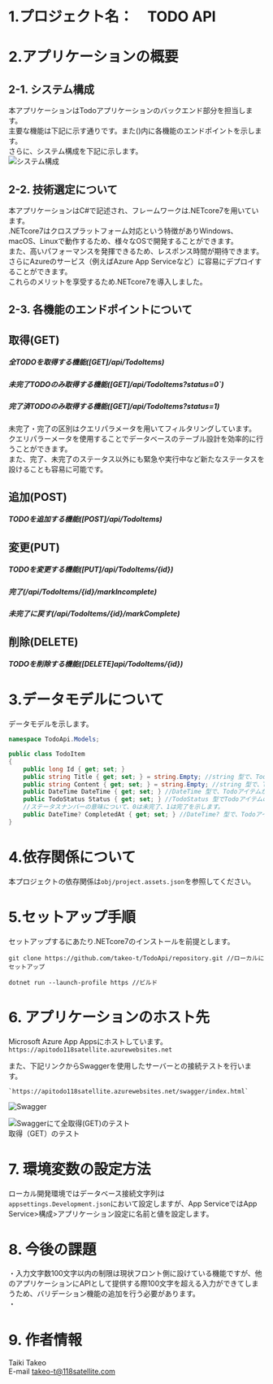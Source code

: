 # 1.プロジェクト名：　TODO API

# 2.アプリケーションの概要  
## 2-1. システム構成  
本アプリケーションはTodoアプリケーションのバックエンド部分を担当します。  
主要な機能は下記に示す通りです。また()内に各機能のエンドポイントを示します。  
さらに、システム構成を下記に示します。  
![システム構成](images/SystemMap.jpeg)  

## 2-2. 技術選定について  
本アプリケーションはC#で記述され、フレームワークは.NETcore7を用いています。  
.NETcore7はクロスプラットフォーム対応という特徴がありWindows、macOS、Linuxで動作するため、様々なOSで開発することができます。  
また、高いパフォーマンスを発揮できるため、レスポンス時間が期待できます。  
さらにAzureのサービス（例えばAzure App Serviceなど）に容易にデプロイすることができます。  
これらのメリットを享受するため.NETcore7を導入しました。

## 2-3. 各機能のエンドポイントについて  
## 取得(GET)  
##### 全TODOを取得する機能([GET]/api/TodoItems)  
##### 未完了TODOのみ取得する機能([GET]/api/TodoItems?status=0`)  
##### 完了済TODOのみ取得する機能([GET]/api/TodoItems?status=1)  
未完了・完了の区別はクエリパラメータを用いてフィルタリングしています。  
クエリパラーメータを使用することでデータベースのテーブル設計を効率的に行うことができます。  
また、完了、未完了のステータス以外にも緊急や実行中など新たなステータスを設けることも容易に可能です。  

## 追加(POST)  
##### TODOを追加する機能([POST]/api/TodoItems)  

## 変更(PUT)  
##### TODOを変更する機能([PUT]/api/TodoItems/{id})  
##### 完了(/api/TodoItems/{id}/markIncomplete)  
##### 未完了に戻す(/api/TodoItems/{id}/markComplete)  

## 削除(DELETE)  
##### TODOを削除する機能([DELETE]api/TodoItems/{id})  

# 3.データモデルについて
データモデルを示します。
```Models/TodoItem.cs
namespace TodoApi.Models;

public class TodoItem
{
    public long Id { get; set; }
    public string Title { get; set; } = string.Empty; //string 型で、Todoアイテムのタイトルを表します。
    public string Content { get; set; } = string.Empty; //string 型で、Todoアイテムの内容や詳細を表します。
    public DateTime DateTime { get; set; } //DateTime 型で、Todoアイテムが作成された日時や予定日時など、日時に関連する情報を保持します。
    public TodoStatus Status { get; set; } //TodoStatus 型でTodoアイテムの状態（例：未完了、完了）を示します。
    //ステータスナンバーの意味について、0は未完了、1は完了を示します。
    public DateTime? CompletedAt { get; set; } //DateTime? 型で、Todoアイテムが完了した日時を示します。このプロパティは null 許容型（DateTime?）であるため、値がない場合（つまりアイテムが未完了の場合）は null になります。
}
```

# 4.依存関係について
本プロジェクトの依存関係は`obj/project.assets.json`を参照してください。  

# 5.セットアップ手順
セットアップするにあたり.NETcore7のインストールを前提とします。
```
git clone https://github.com/takeo-t/TodoApi/repository.git //ローカルにセットアップ
```
```
dotnet run --launch-profile https //ビルド
```
# 6. アプリケーションのホスト先
Microsoft Azure App Appsにホストしています。  
`https://apitodo118satellite.azurewebsites.net`  

また、下記リンクからSwaggerを使用したサーバーとの接続テストを行います。  
```
`https://apitodo118satellite.azurewebsites.net/swagger/index.html`  
```
![Swagger](images/swagger.png)  

![Swaggerにて全取得(GET)のテスト](images/swagger_get.png)  
取得（GET）のテスト  

# 7. 環境変数の設定方法
ローカル開発環境ではデータベース接続文字列は`appsettings.Development.json`において設定しますが、App ServiceではApp Service>構成>アプリケーション設定に名前と値を設定します。  

# 8. 今後の課題
・入力文字数100文字以内の制限は現状フロント側に設けている機能ですが、他のアプリケーションにAPIとして提供する際100文字を超える入力ができてしまうため、バリデーション機能の追加を行う必要があります。  
・
# 9. 作者情報
Taiki Takeo  
E-mail takeo-t@118satellite.com  